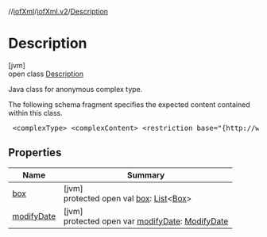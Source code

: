 //[iofXml](../../../index.md)/[iofXml.v2](../index.md)/[Description](index.md)

# Description

[jvm]\
open class [Description](index.md)

<p>Java class for anonymous complex type. <p>The following schema fragment specifies the expected content contained within this class. <pre> &lt;complexType&gt; &lt;complexContent&gt; &lt;restriction base="{http://www.w3.org/2001/XMLSchema}anyType"&gt; &lt;sequence&gt; &lt;element ref="{}Box" maxOccurs="unbounded" minOccurs="0"/&gt; &lt;element ref="{}ModifyDate" minOccurs="0"/&gt; &lt;/sequence&gt; &lt;/restriction&gt; &lt;/complexContent&gt; &lt;/complexType&gt; </pre>

## Properties

| Name | Summary |
|---|---|
| [box](box.md) | [jvm]<br>protected open val [box](box.md): [List](https://docs.oracle.com/javase/8/docs/api/java/util/List.html)<[Box](../-box/index.md)> |
| [modifyDate](modify-date.md) | [jvm]<br>protected open var [modifyDate](modify-date.md): [ModifyDate](../-modify-date/index.md) |
